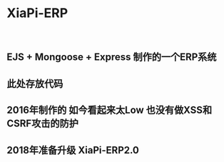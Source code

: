 # XiaPi-ERP
 
 ## EJS + Mongoose + Express 制作的一个ERP系统
 
 ## 此处存放代码
 
 ## 2016年制作的 如今看起来太Low 也没有做XSS和CSRF攻击的防护
 
 ## 2018年准备升级 XiaPi-ERP2.0

